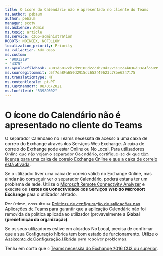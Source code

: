 ```yaml
---
title: O ícone do Calendário não é apresentado no cliente do Teams
ms.author: pebaum
author: pebaum
manager: scotv
ms.audience: Admin
ms.topic: article
ms.service: o365-administration
ROBOTS: NOINDEX, NOFOLLOW
localization_priority: Priority
ms.collection: Adm_O365
ms.custom:
- "9001219"
- "4375"
ms.openlocfilehash: 7881d6837cb7d99180d2cc1b28d327ce12e4b836d33e4fca099569d4f72510fa
ms.sourcegitcommit: b5f7da89a650d2915dc652449623c78be6247175
ms.translationtype: MT
ms.contentlocale: pt-PT
ms.lasthandoff: 08/05/2021
ms.locfileid: "53989602"
---
```

# <a name="calendar-icon-not-showing-in-teams-client"></a>O ícone do Calendário não é apresentado no cliente do Teams

O separador Calendário no Teams necessita de acesso a uma caixa de correio do Exchange através dos Serviços Web Exchange. A caixa de correio do Exchange pode estar Online ou No Local. Para utilizadores Online que não vejam o separador Calendário, certifique-se de que [têm licença para uma caixa de correio Exchange Online e que a caixa de correio está ativada](https://docs.microsoft.com/exchange/recipients-in-exchange-online/create-user-mailboxes).

Se o utilizador tiver uma caixa de correio válida no Exchange Online, mas ainda não conseguir ver o separador Calendário, poderá estar a ter um problema de rede. Utilize o [Microsoft Remote Connectivity Analyzer](https://testconnectivity.microsoft.com/) e execute os **Testes de Conectividade dos Serviços Web do Microsoft Exchange** para o utilizador afetado.

Por último, consulte as [Políticas de configuração de aplicações nas Aplicações do Teams](https://admin.teams.microsoft.com/policies/app-setup) para garantir que a aplicação Calendário não foi removida da política aplicada ao utilizador (provavelmente a **Global (predefinição da organização)**.

Se os seus utilizadores estiverem alojados No Local, precisa de confirmar que a sua Configuração híbrida tem bom estado de funcionamento. Utilize o [Assistente de Configuração Híbrida](https://docs.microsoft.com/exchange/hybrid-deployment/hybrid-agent) para resolver problemas.

Tenha em conta que o [Teams necessita do Exchange 2016 CU3 ou superior](https://docs.microsoft.com/microsoftteams/exchange-teams-interact).
